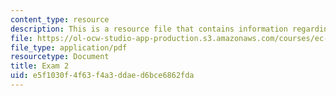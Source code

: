 ```yaml
---
content_type: resource
description: This is a resource file that contains information regarding exam 2.
file: https://ol-ocw-studio-app-production.s3.amazonaws.com/courses/ec-s01-internet-technology-in-local-and-global-communities-spring-2005-summer-2005/e5f1030f4f63f4a3ddaed6bce6862fda_MITEC_S01S05_exam_2.pdf
file_type: application/pdf
resourcetype: Document
title: Exam 2
uid: e5f1030f-4f63-f4a3-ddae-d6bce6862fda
---
```

